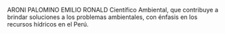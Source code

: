 ARONI PALOMINO EMILIO RONALD
Científico Ambiental, que contribuye a brindar soluciones a los problemas ambientales, con énfasis en los recursos hídricos en el Perú.
